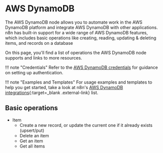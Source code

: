 # AWS DynamoDB

The AWS DynamoDB node allows you to automate work in the AWS DynamoDB platform and integrate AWS DynamoDB with other applications. n8n has built-in support for a wide range of AWS DynamoDB features, which includes basic operations like creating, reading, updating & deleting items, and records on a database

On this page, you'll find a list of operations the AWS DynamoDB node supports and links to more resources.

!!! note "Credentials"
   Refer to the [AWS DynamoDB credentials](https://docs.n8n.io/integrations/builtin/credentials/aws/) for guidance on setting up authentication. 

!!! note "Examples and Templates"
   For usage examples and templates to help you get started, take a look at n8n's [AWS DynamoDB integrations](https://n8n.io/integrations/aws-dynamodb/){:target=_blank .external-link} list.



## Basic operations

* Item
  * Create a new record, or update the current one if it already exists (upsert/put)
  * Delete an item
  * Get an item
  * Get all items
